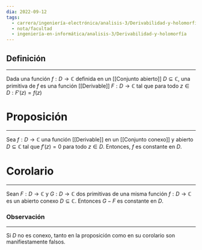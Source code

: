 ```yaml
---
dia: 2022-09-12
tags:
  - carrera/ingeniería-electrónica/analisis-3/Derivabilidad-y-holomorfía
  - nota/facultad
  - ingeniería-en-informática/analisis-3/Derivabilidad-y-holomorfía
---
```

## Definición
---
Dada una función $f : D \to \mathbb{C}$ definida en un [[Conjunto abierto]] $D \subseteq \mathbb{C}$, una primitiva de $f$ es una función [[Derivable]] $F : D  \to \mathbb{C}$ tal que para todo $z \in D : F'(z) = f(z)$


# Proposición
---
Sea $f : D \to \mathbb{C}$ una función [[Derivable]] en un [[Conjunto conexo]] y abierto $D \subseteq \mathbb{C}$ tal que $f'(z) = 0$ para todo $z \in D$. Entonces, $f$ es constante en $D$.

# Corolario
---
Sean $F : D \to \mathbb{C}$ y $G : D \to \mathbb{C}$ dos primitivas de una misma función $f : D \to \mathbb{C}$ es un abierto conexo $D \subseteq \mathbb{C}$. Entonces $G - F$ es constante en $D$.

### Observación
---
Si $D$ no es conexo, tanto en la proposición como en su corolario son manifiestamente falsos. 